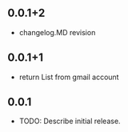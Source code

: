 ## 0.0.1+2

* changelog.MD revision

## 0.0.1+1

* return List<String> from gmail account

## 0.0.1

* TODO: Describe initial release.
